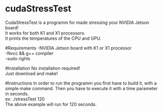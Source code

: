 # cudaStressTest
CudaStressTest is a programm for made stressing your NVIDIA Jetson board!<br>
It works for both K1 and X1 processors.<br>
It prints the temperatures of the CPU and GPU.<br>

#Requirements
-NVIDIA Jetson board with K1 or X1 processor<br>
-Nvcc && g++ compiler<br>
-sudo rights<br>

#Installation
No installation required!<br>
Just download and make!<br>

#Instructions
In order to run the programm you first have to build it, with a simple make command. Then you have to execute it with a time parameter in seconds.<br>
ex:  ./stressTest 120<br>
The above example will run for 120 seconds.<br>
